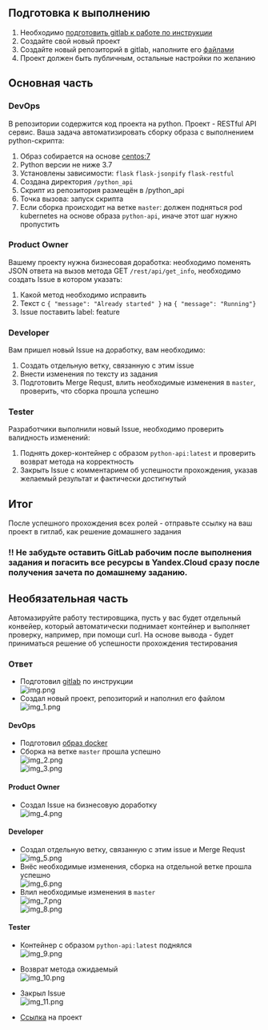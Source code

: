 ## Подготовка к выполнению

1. Необходимо [подготовить gitlab к работе по инструкции](https://cloud.yandex.ru/docs/tutorials/infrastructure-management/gitlab-containers)
2. Создайте свой новый проект
3. Создайте новый репозиторий в gitlab, наполните его [файлами](./repository)
4. Проект должен быть публичным, остальные настройки по желанию

## Основная часть

### DevOps

В репозитории содержится код проекта на python. Проект - RESTful API сервис. Ваша задача автоматизировать сборку образа с выполнением python-скрипта:
1. Образ собирается на основе [centos:7](https://hub.docker.com/_/centos?tab=tags&page=1&ordering=last_updated)
2. Python версии не ниже 3.7
3. Установлены зависимости: `flask` `flask-jsonpify` `flask-restful`
4. Создана директория `/python_api`
5. Скрипт из репозитория размещён в /python_api
6. Точка вызова: запуск скрипта
7. Если сборка происходит на ветке `master`: должен подняться pod kubernetes на основе образа `python-api`, иначе этот шаг нужно пропустить

### Product Owner

Вашему проекту нужна бизнесовая доработка: необходимо поменять JSON ответа на вызов метода GET `/rest/api/get_info`, необходимо создать Issue в котором указать:
1. Какой метод необходимо исправить
2. Текст с `{ "message": "Already started" }` на `{ "message": "Running"}`
3. Issue поставить label: feature

### Developer

Вам пришел новый Issue на доработку, вам необходимо:
1. Создать отдельную ветку, связанную с этим issue
2. Внести изменения по тексту из задания
3. Подготовить Merge Requst, влить необходимые изменения в `master`, проверить, что сборка прошла успешно


### Tester

Разработчики выполнили новый Issue, необходимо проверить валидность изменений:
1. Поднять докер-контейнер с образом `python-api:latest` и проверить возврат метода на корректность
2. Закрыть Issue с комментарием об успешности прохождения, указав желаемый результат и фактически достигнутый

## Итог

После успешного прохождения всех ролей - отправьте ссылку на ваш проект в гитлаб, как решение домашнего задания

### :bangbang: Не забудьте оставить GitLab рабочим после выполнения задания и погасить все ресурсы в Yandex.Cloud сразу после получения зачета по домашнему заданию.

## Необязательная часть

Автомазируйте работу тестировщика, пусть у вас будет отдельный конвейер, который автоматически поднимает контейнер и выполняет проверку, например, при помощи curl. На основе вывода - будет приниматься решение об успешности прохождения тестирования

### Ответ

- Подготовил [gitlab](http://51.250.21.85/) по инструкции  
    ![img.png](09-ci-06-gitlab/img/img.png)  
- Создал новый проект, репозиторий и наполнил его файлом  
    ![img_1.png](09-ci-06-gitlab/img/img_1.png)  

#### DevOps

- Подготовил [образ docker](09-ci-06-gitlab/src/Dockerfile)
- Сборка на ветке `master` прошла успешно  
    ![img_2.png](09-ci-06-gitlab/img/img_2.png)  
    ![img_3.png](09-ci-06-gitlab/img/img_3.png)  

#### Product Owner

- Создал Issue на бизнесовую доработку  
    ![img_4.png](09-ci-06-gitlab/img/img_4.png)   

#### Developer

- Создал отдельную ветку, связанную с этим issue и Merge Requst  
    ![img_5.png](09-ci-06-gitlab/img/img_5.png)  
- Внёс необходимые изменения, сборка на отдельной ветке прошла успешно  
    ![img_6.png](09-ci-06-gitlab/img/img_6.png)  
- Влил необходимые изменения в `master`  
    ![img_7.png](09-ci-06-gitlab/img/img_7.png)  
    ![img_8.png](09-ci-06-gitlab/img/img_8.png)  

#### Tester

- Контейнер с образом `python-api:latest` поднялся  
    ![img_9.png](09-ci-06-gitlab/img/img_9.png)  
- Возврат метода ожидаемый  
    ![img_10.png](09-ci-06-gitlab/img/img_10.png)  
- Закрыл Issue  
    ![img_11.png](09-ci-06-gitlab/img/img_11.png)  
  
- [Ссылка](http://51.250.21.85/gitlab-instance-92e4aad5/netology) на проект
